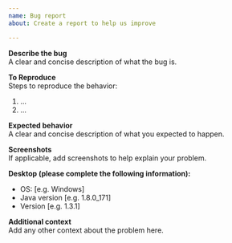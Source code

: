 ```yaml
---
name: Bug report
about: Create a report to help us improve

---
```


<!-- Please search existing issues to avoid creating duplicates. --> 

**Describe the bug**  
A clear and concise description of what the bug is.

**To Reproduce**  
Steps to reproduce the behavior:
1. ...
2. ...

**Expected behavior**  
A clear and concise description of what you expected to happen.

**Screenshots**  
If applicable, add screenshots to help explain your problem.

<!-- (These can all be found from Shuffleboard "Help > About" menu) -->
**Desktop (please complete the following information):**
 - OS: [e.g. Windows]
 - Java version [e.g. 1.8.0_171]
 - Version [e.g. 1.3.1]

**Additional context**  
Add any other context about the problem here.
